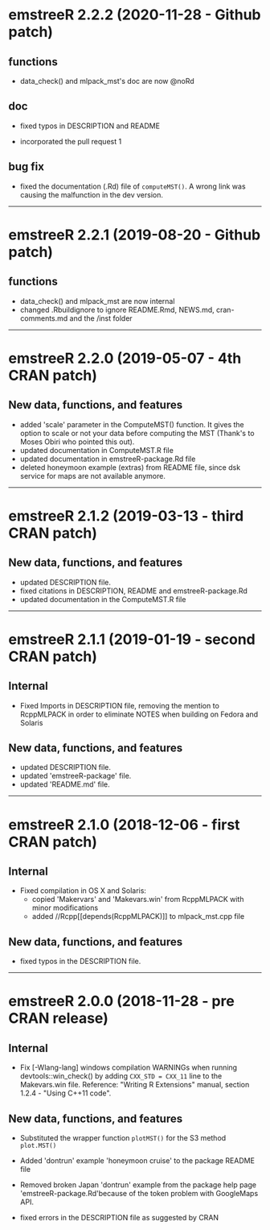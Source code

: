 # emstreeR 2.2.2 (2020-11-28 - Github patch)

## functions

* data_check() and mlpack_mst's doc are now @noRd

## doc

* fixed typos in DESCRIPTION and README

* incorporated the pull request 1

## bug fix

* fixed the documentation (.Rd) file of `computeMST()`. A wrong link was causing the malfunction in the dev version.

---

# emstreeR 2.2.1 (2019-08-20 - Github patch)

## functions

* data_check() and mlpack_mst are now internal
* changed .Rbuildignore to ignore README.Rmd, NEWS.md, cran-comments.md and the
/inst folder

---

# emstreeR 2.2.0 (2019-05-07 - 4th CRAN patch)

## New data, functions, and features

* added 'scale' parameter in the ComputeMST() function. It gives the option to 
scale or not your data before computing the MST (Thank's to Moses Obiri who 
pointed this out).
* updated documentation in ComputeMST.R file
* updated documentation in emstreeR-package.Rd file
* deleted honeymoon example (extras) from README file, since dsk service for maps are not
available anymore.

---

# emstreeR 2.1.2 (2019-03-13 - third CRAN patch)

## New data, functions, and features

* updated DESCRIPTION file.
* fixed citations in DESCRIPTION, README and emstreeR-package.Rd
* updated documentation in the ComputeMST.R file 

---

# emstreeR 2.1.1 (2019-01-19 - second CRAN patch)

## Internal

* Fixed Imports in DESCRIPTION file, removing the mention to RcppMLPACK in order
to eliminate NOTES when building on Fedora and Solaris

## New data, functions, and features

* updated DESCRIPTION file.
* updated 'emstreeR-package' file.
* updated 'README.md' file.

---

# emstreeR 2.1.0 (2018-12-06 - first CRAN patch)

## Internal

* Fixed compilation in OS X and Solaris:
  - copied 'Makervars' and 'Makevars.win' from RcppMLPACK with minor modifications
  - added //Rcpp[[depends(RcppMLPACK)]] to mlpack_mst.cpp file

## New data, functions, and features

* fixed typos in the DESCRIPTION file.

---

# emstreeR 2.0.0 (2018-11-28 - pre CRAN release)

## Internal

* Fix [-Wlang-lang] windows compilation WARNINGs when running devtools::win_check() 
  by adding `CXX_STD = CXX_11` line to the Makevars.win file. Reference: "Writing
  R Extensions" manual, section 1.2.4 - "Using C++11 code".

## New data, functions, and features

* Substituted the wrapper function `plotMST()` for the S3 method `plot.MST()`

* Added 'dontrun' example 'honeymoon cruise' to the package README file 

* Removed broken Japan 'dontrun' example from the package help page 
  'emstreeR-package.Rd'because of the token problem with GoogleMaps API.

* fixed errors in the DESCRIPTION file as suggested by CRAN